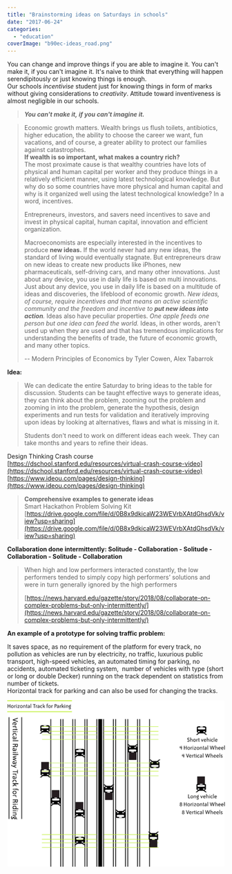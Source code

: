 ```yaml
---
title: "Brainstorming ideas on Saturdays in schools"
date: "2017-06-24"
categories: 
  - "education"
coverImage: "b90ec-ideas_road.png"
---
```


You can change and improve things if you are able to imagine it. You can't make it, if you can't imagine it. It's naive to think that everything will happen serendipitously or just knowing things is enough.  
Our schools _incentivise_ student just for knowing things in form of marks without giving considerations to _creativity_. Attitude toward inventiveness is almost negligible in our schools.

> **_You can't make it, if you can't imagine it._**

> Economic growth matters. Wealth brings us flush toilets, antibiotics, higher education, the ability to choose the career we want, fun vacations, and of course, a greater ability to protect our families against catastrophes.  
> **If wealth is so important, what makes a country rich?**  
> The most proximate cause is that wealthy countries have lots of physical and human capital per worker and they produce things in a relatively efficient manner, using latest technological knowledge. But why do so some countries have more physical and human capital and why is it organized well using the latest technological knowledge? In a word, incentives.
> 
> Entrepreneurs, investors, and savers need incentives to save and invest in physical capital, human capital, innovation and efficient organization.
> 
> Macroeconomists are especially interested in the incentives to produce **new ideas.** If the world never had any new ideas, the standard of living would eventually stagnate. But entrepreneurs draw on new ideas to create new products like iPhones, new pharmaceuticals, self-driving cars, and many other innovations. Just about any device, you use in daily life is based on multi innovations. Just about any device, you use in daily life is based on a multitude of ideas and discoveries, the lifeblood of economic growth. _New ideas, of course, require incentives and that means an active scientific community and the freedom and incentive to **put new ideas into action**._ Ideas also have peculiar properties. _One apple feeds one person but one idea can feed the world._ Ideas, in other words, aren't used up when they are used and that has tremendous implications for understanding the benefits of trade, the future of economic growth, and many other topics.
> 
> \-- Modern Principles of Economics by Tyler Cowen, Alex Tabarrok

**Idea:**

> We can dedicate the entire Saturday to bring ideas to the table for discussion. Students can be taught effective ways to generate ideas, they can think about the problem, zooming out the problem and zooming in into the problem, generate the hypothesis, design experiments and run tests for validation and iteratively improving upon ideas by looking at alternatives, flaws and what is missing in it.
> 
> Students don't need to work on different ideas each week. They can take months and years to refine their ideas.

Design Thinking Crash course  
[https://dschool.stanford.edu/resources/virtual-crash-course-video](https://dschool.stanford.edu/resources/virtual-crash-course-video)  
[https://www.ideou.com/pages/design-thinking](https://www.ideou.com/pages/design-thinking)

> **Comprehensive examples to generate ideas**  
> Smart Hackathon Problem Solving Kit  
> [https://drive.google.com/file/d/0B8x9dkicaW23WEVrbXAtdGhsdVk/view?usp=sharing](https://drive.google.com/file/d/0B8x9dkicaW23WEVrbXAtdGhsdVk/view?usp=sharing)

**Collaboration done intermittently: Solitude - Collaboration - Solitude - Collaboration - Solitude - Collaboration**

> When high and low performers interacted constantly, the low performers tended to simply copy high performers’ solutions and were in turn generally ignored by the high performers
> 
> [https://news.harvard.edu/gazette/story/2018/08/collaborate-on-complex-problems-but-only-intermittently/](https://news.harvard.edu/gazette/story/2018/08/collaborate-on-complex-problems-but-only-intermittently/)

**An example of a prototype for solving traffic problem:**

It saves space, as no requirement of the platform for every track, no pollution as vehicles are run by electricity, no traffic, luxurious public transport, high-speed vehicles, an automated timing for parking, no accidents, automated ticketing system,  number of vehicles with type (short or long or double Decker) running on the track dependent on statistics from number of tickets.  
Horizontal track for parking and can also be used for changing the tracks.

![](images/b90ec-ideas_road.png)
